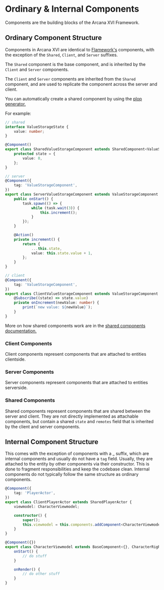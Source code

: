 # Ordinary & Internal Components

Components are the building blocks of the Arcana XVI Framework.

## Ordinary Component Structure

Components in Arcana XVI are identical to [Flamework's](https://flamework.fireboltofdeath.dev/docs/additional-modules/components/creating-a-component) components, with the exception of the `Shared`, `Client`, and `Server` suffixes.

The `Shared` component is the base component, and is inherited by the `Client` and `Server` components.

The `Client` and `Server` components are inherited from the `Shared` component, and are used to replicate the component across the server and client.

You can automatically create a shared component by using the [plop generator.](https://bleeding-tooth-studios.github.io/arcana-xvi-docs/docs/intro/plopfiles)

For example:

```ts
// shared
interface ValueStorageState {
	value: number;
}

@Component()
export class SharedValueStorageComponent extends SharedComponent<ValueStorageState> {
	protected state = {
		value: 0,
	};
}

// server
@Component({
	tag: 'ValueStorageComponent',
})
export class ServerValueStorageComponent extends ValueStorageComponent implements OnStart {
	public onStart() {
		task.spawn(() => {
			while (task.wait(3)) {
				this.increment();
			}
		});
	}

	@Action()
	private increment() {
		return {
			...this.state,
			value: this.state.value + 1,
		};
	}
}

// client
@Component({
	tag: 'ValueStorageComponent',
})
export class ClientValueStorageComponent extends ValueStorageComponent {
	@Subscribe((state) => state.value)
	private onIncrement(newValue: number) {
		print(`new value: ${newValue}`);
	}
}
```

More on how shared components work are in the [shared components documentation.](https://www.npmjs.com/package/@rbxts/shared-components-flamework)

### Client Components

Client components represent components that are attached to entities clientside.

### Server Components

Server components represent components that are attached to entities serverside.

### Shared Components

Shared components represent components that are shared between the server and client.
They are not directly implemented as attachable components, but contain a shared `state` and `remotes` field that is inherited by the client and server components.

## Internal Component Structure

This comes with the exception of components with a \_ suffix, which are internal components and usually do not have a `tag` field.
Usually, they are attached to the entity by other components via their constructor. This is done to fragment responsibilities and keep the codebase clean.
Internal components do not typically follow the same structure as ordinary components.

```ts
@Component({
	tag: 'PlayerActor',
})
export class ClientPlayerActor extends SharedPlayerActor {
	viewmodel: CharacterViewmodel;

	constructor() {
		super();
		this.viewmodel = this.components.addComponent<CharacterViewmodel>(this.instance);
	}
}
```

```ts
@Component({})
export class CharacterViewmodel extends BaseComponent<{}, CharacterRigR6> implements OnStart, OnRender {
	onStart() {
		// do stuff
	}

	onRender() {
		// do other stuff
	}
}
```
